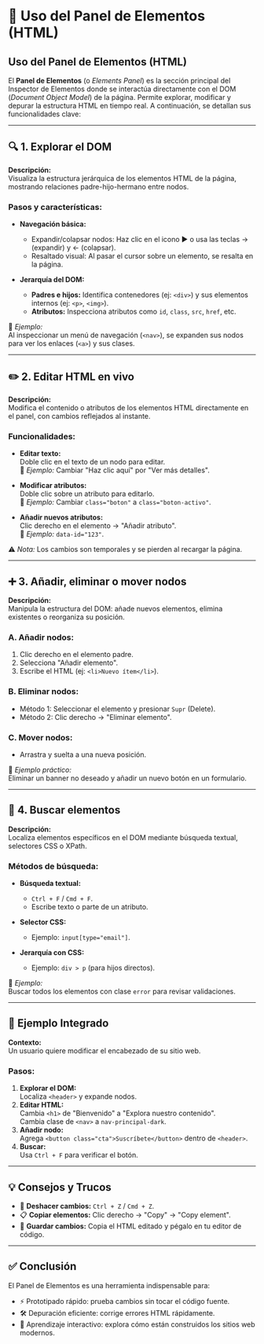 # 📂 Uso del Panel de Elementos (HTML)

##  Uso del Panel de Elementos (HTML)
El **Panel de Elementos** (o *Elements Panel*) es la sección principal del Inspector de Elementos donde se interactúa directamente con el DOM (*Document Object Model*) de la página. Permite explorar, modificar y depurar la estructura HTML en tiempo real. A continuación, se detallan sus funcionalidades clave:

---

## 🔍 1. Explorar el DOM

**Descripción:**  
Visualiza la estructura jerárquica de los elementos HTML de la página, mostrando relaciones padre-hijo-hermano entre nodos.

### Pasos y características:

- **Navegación básica:**  
  - Expandir/colapsar nodos: Haz clic en el icono ▶ o usa las teclas → (expandir) y ← (colapsar).  
  - Resaltado visual: Al pasar el cursor sobre un elemento, se resalta en la página.

- **Jerarquía del DOM:**  
  - **Padres e hijos:** Identifica contenedores (ej: `<div>`) y sus elementos internos (ej: `<p>`, `<img>`).  
  - **Atributos:** Inspecciona atributos como `id`, `class`, `src`, `href`, etc.

📌 *Ejemplo:*  
Al inspeccionar un menú de navegación (`<nav>`), se expanden sus nodos para ver los enlaces (`<a>`) y sus clases.

---

## ✏️ 2. Editar HTML en vivo

**Descripción:**  
Modifica el contenido o atributos de los elementos HTML directamente en el panel, con cambios reflejados al instante.

### Funcionalidades:

- **Editar texto:**  
  Doble clic en el texto de un nodo para editar.  
  📌 *Ejemplo:* Cambiar "Haz clic aquí" por "Ver más detalles".

- **Modificar atributos:**  
  Doble clic sobre un atributo para editarlo.  
  📌 *Ejemplo:* Cambiar `class="boton"` a `class="boton-activo"`.

- **Añadir nuevos atributos:**  
  Clic derecho en el elemento → "Añadir atributo".  
  📌 *Ejemplo:* `data-id="123"`.

⚠️ *Nota:* Los cambios son temporales y se pierden al recargar la página.

---

## ➕ 3. Añadir, eliminar o mover nodos

**Descripción:**  
Manipula la estructura del DOM: añade nuevos elementos, elimina existentes o reorganiza su posición.

### A. Añadir nodos:
1. Clic derecho en el elemento padre.
2. Selecciona "Añadir elemento".
3. Escribe el HTML (ej: `<li>Nuevo ítem</li>`).

### B. Eliminar nodos:
- Método 1: Seleccionar el elemento y presionar `Supr` (Delete).
- Método 2: Clic derecho → "Eliminar elemento".

### C. Mover nodos:
- Arrastra y suelta a una nueva posición.

📌 *Ejemplo práctico:*  
Eliminar un banner no deseado y añadir un nuevo botón en un formulario.

---

## 🔎 4. Buscar elementos

**Descripción:**  
Localiza elementos específicos en el DOM mediante búsqueda textual, selectores CSS o XPath.

### Métodos de búsqueda:

- **Búsqueda textual:**  
  - `Ctrl + F` / `Cmd + F`.
  - Escribe texto o parte de un atributo.

- **Selector CSS:**  
  - Ejemplo: `input[type="email"]`.

- **Jerarquía con CSS:**  
  - Ejemplo: `div > p` (para hijos directos).

📌 *Ejemplo:*  
Buscar todos los elementos con clase `error` para revisar validaciones.

---

## 🧪 Ejemplo Integrado

**Contexto:**  
Un usuario quiere modificar el encabezado de su sitio web.

### Pasos:

1. **Explorar el DOM:**  
   Localiza `<header>` y expande nodos.
2. **Editar HTML:**  
   Cambia `<h1>` de "Bienvenido" a "Explora nuestro contenido".  
   Cambia clase de `<nav>` a `nav-principal-dark`.
3. **Añadir nodo:**  
   Agrega `<button class="cta">Suscríbete</button>` dentro de `<header>`.
4. **Buscar:**  
   Usa `Ctrl + F` para verificar el botón.

---

## 💡 Consejos y Trucos

- 🔄 **Deshacer cambios:** `Ctrl + Z` / `Cmd + Z`.
- 📋 **Copiar elementos:** Clic derecho → "Copy" → "Copy element".
- 💾 **Guardar cambios:** Copia el HTML editado y pégalo en tu editor de código.

---

## ✅ Conclusión

El Panel de Elementos es una herramienta indispensable para:

- ⚡ Prototipado rápido: prueba cambios sin tocar el código fuente.
- 🛠️ Depuración eficiente: corrige errores HTML rápidamente.
- 📘 Aprendizaje interactivo: explora cómo están construidos los sitios web modernos.
